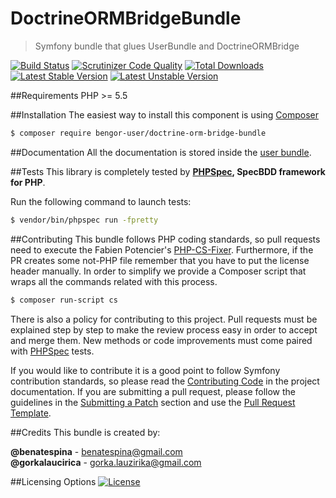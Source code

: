 # DoctrineORMBridgeBundle
> Symfony bundle that glues UserBundle and DoctrineORMBridge

[![Build Status](https://travis-ci.org/BenGorUser/DoctrineORMBridgeBundle.svg?branch=master)](https://travis-ci.org/BenGorUser/DoctrineORMBridgeBundle)
[![Scrutinizer Code Quality](https://scrutinizer-ci.com/g/BenGorUser/DoctrineORMBridgeBundle/badges/quality-score.png?b=master)](https://scrutinizer-ci.com/g/BenGorUser/DoctrineORMBridgeBundle/?branch=master)
[![Total Downloads](https://poser.pugx.org/bengor-user/doctrine-orm-bridge-bundle/downloads)](https://packagist.org/packages/bengor-user/doctrine-orm-bridge-bundle/)
[![Latest Stable Version](https://poser.pugx.org/bengor-user/doctrine-orm-bridge-bundle//v/stable.svg)](https://packagist.org/packages/bengor-user/doctrine-orm-bridge-bundle/)
[![Latest Unstable Version](https://poser.pugx.org/bengor-user/doctrine-orm-bridge-bundle//v/unstable.svg)](https://packagist.org/packages/bengor-user/doctrine-orm-bridge-bundle/)

##Requirements
PHP >= 5.5

##Installation
The easiest way to install this component is using [Composer][6]
```bash
$ composer require bengor-user/doctrine-orm-bridge-bundle
```

##Documentation
All the documentation is stored inside the [user bundle](https://github.com/BenGorUser/UserBundle/blob/master/docs/index.md).

##Tests
This library is completely tested by **[PHPSpec][1], SpecBDD framework for PHP**.

Run the following command to launch tests:
```bash
$ vendor/bin/phpspec run -fpretty
```

##Contributing
This bundle follows PHP coding standards, so pull requests need to execute the Fabien Potencier's [PHP-CS-Fixer][5].
Furthermore, if the PR creates some not-PHP file remember that you have to put the license header manually. In order
to simplify we provide a Composer script that wraps all the commands related with this process.
```bash
$ composer run-script cs
```

There is also a policy for contributing to this project. Pull requests must be explained step by step to make the
review process easy in order to accept and merge them. New methods or code improvements must come paired with
[PHPSpec][1] tests.

If you would like to contribute it is a good point to follow Symfony contribution standards, so please read the
[Contributing Code][2] in the project documentation. If you are submitting a pull request, please follow the guidelines
in the [Submitting a Patch][3] section and use the [Pull Request Template][4].

##Credits
This bundle is created by:
>
**@benatespina** - [benatespina@gmail.com](mailto:benatespina@gmail.com)<br>
**@gorkalaucirica** - [gorka.lauzirika@gmail.com](mailto:gorka.lauzirika@gmail.com)

##Licensing Options
[![License](https://poser.pugx.org/bengor-user/doctrine-orm-bridge-bundle//license.svg)](https://github.com/BenGorUser/DoctrineORMBridgeBundle/blob/master/LICENSE)

[1]: http://www.phpspec.net/
[2]: http://symfony.com/doc/current/contributing/code/index.html
[3]: http://symfony.com/doc/current/contributing/code/patches.html#check-list
[4]: http://symfony.com/doc/current/contributing/code/patches.html#make-a-pull-request
[5]: http://cs.sensiolabs.org/
[6]: http://getcomposer.org
